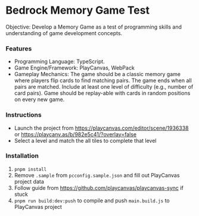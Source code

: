 # Bedrock Memory Game Test

Objective: Develop a Memory Game as a test of programming skills and understanding of game development concepts.

### Features

- Programming Language: TypeScript.
- Game Engine/Framework: PlayCanvas, WebPack
- Gameplay Mechanics:
  The game should be a classic memory game where players flip cards to find matching pairs. The game ends when all pairs are matched. Include at least one level of difficulty (e.g., number of card pairs). Game should be replay-able with cards in random positions on every new game.

### Instructions

- Launch the project from https://playcanvas.com/editor/scene/1936338 or https://playcanv.as/b/982e5c41/?overlay=false
- Select a level and match the all tiles to complete that level

### Installation

1. `pnpm install`
2. Remove `.sample` from `pcconfig.sample.json` and fill out PlayCanvas project data
3. Follow guide from https://github.com/playcanvas/playcanvas-sync if stuck
4. `pnpm run build:dev:push` to compile and push `main.build.js` to PlayCanvas project
